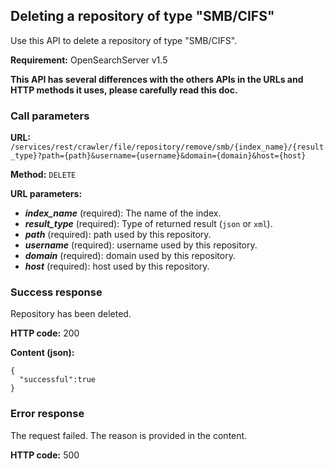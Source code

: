 ## Deleting a repository of type "SMB/CIFS"

Use this API to delete a repository of type "SMB/CIFS".

**Requirement:** OpenSearchServer v1.5

**This API has several differences with the others APIs in the URLs and HTTP methods it uses, please carefully read this doc.**

### Call parameters

**URL:** `/services/rest/crawler/file/repository/remove/smb/{index_name}/{result_type}?path={path}&username={username}&domain={domain}&host={host}`

**Method:** ```DELETE```

**URL parameters:**

- _**index_name**_ (required): The name of the index.
- _**result_type**_ (required): Type of returned result (`json` or `xml`).
- _**path**_ (required): path used by this repository.
- _**username**_ (required): username used by this repository.
- _**domain**_ (required): domain used by this repository.
- _**host**_ (required): host used by this repository.


### Success response
Repository has been deleted.

**HTTP code:**
200

**Content (json):**

    {
      "successful":true
    }

### Error response

The request failed. The reason is provided in the content.

**HTTP code:**
500